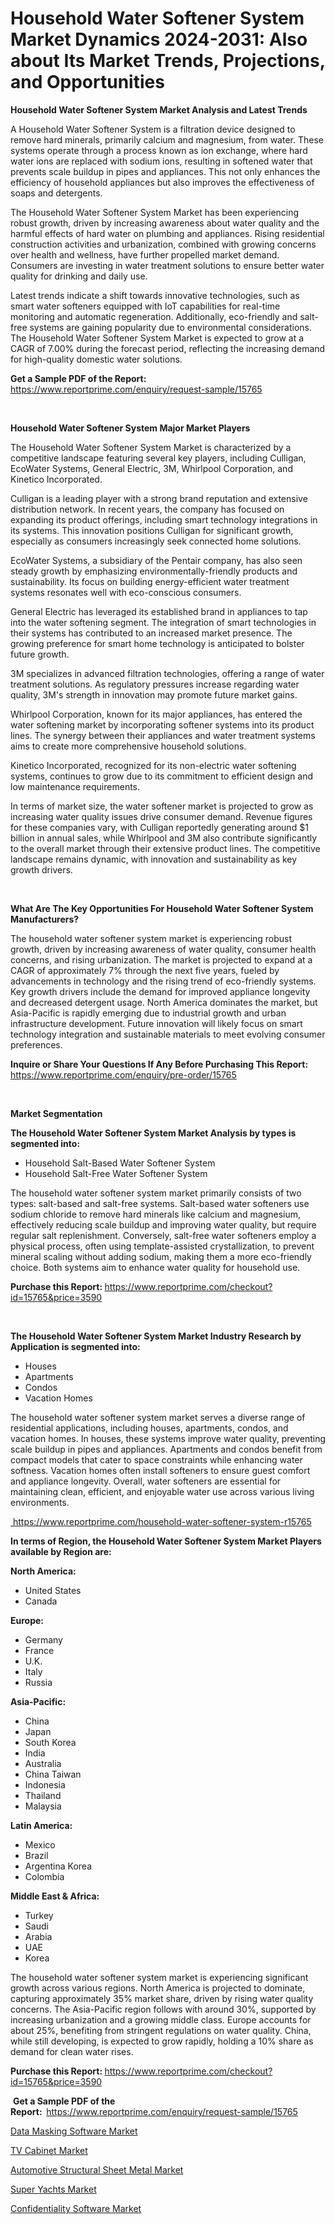 <p><h1>Household Water Softener System Market Dynamics 2024-2031: Also about Its Market Trends, Projections, and Opportunities</h1></p><p><strong>Household Water Softener System Market Analysis and Latest Trends</strong></p>
<p><p>A Household Water Softener System is a filtration device designed to remove hard minerals, primarily calcium and magnesium, from water. These systems operate through a process known as ion exchange, where hard water ions are replaced with sodium ions, resulting in softened water that prevents scale buildup in pipes and appliances. This not only enhances the efficiency of household appliances but also improves the effectiveness of soaps and detergents.</p><p>The Household Water Softener System Market has been experiencing robust growth, driven by increasing awareness about water quality and the harmful effects of hard water on plumbing and appliances. Rising residential construction activities and urbanization, combined with growing concerns over health and wellness, have further propelled market demand. Consumers are investing in water treatment solutions to ensure better water quality for drinking and daily use.</p><p>Latest trends indicate a shift towards innovative technologies, such as smart water softeners equipped with IoT capabilities for real-time monitoring and automatic regeneration. Additionally, eco-friendly and salt-free systems are gaining popularity due to environmental considerations. The Household Water Softener System Market is expected to grow at a CAGR of 7.00% during the forecast period, reflecting the increasing demand for high-quality domestic water solutions.</p></p>
<p><strong>Get a Sample PDF of the Report:&nbsp;</strong> <a href="https://www.reportprime.com/enquiry/request-sample/15765">https://www.reportprime.com/enquiry/request-sample/15765</a></p>
<p>&nbsp;</p>
<p><strong>Household Water Softener System Major Market Players</strong></p>
<p><p>The Household Water Softener System Market is characterized by a competitive landscape featuring several key players, including Culligan, EcoWater Systems, General Electric, 3M, Whirlpool Corporation, and Kinetico Incorporated. </p><p>Culligan is a leading player with a strong brand reputation and extensive distribution network. In recent years, the company has focused on expanding its product offerings, including smart technology integrations in its systems. This innovation positions Culligan for significant growth, especially as consumers increasingly seek connected home solutions. </p><p>EcoWater Systems, a subsidiary of the Pentair company, has also seen steady growth by emphasizing environmentally-friendly products and sustainability. Its focus on building energy-efficient water treatment systems resonates well with eco-conscious consumers.</p><p>General Electric has leveraged its established brand in appliances to tap into the water softening segment. The integration of smart technologies in their systems has contributed to an increased market presence. The growing preference for smart home technology is anticipated to bolster future growth.</p><p>3M specializes in advanced filtration technologies, offering a range of water treatment solutions. As regulatory pressures increase regarding water quality, 3M's strength in innovation may promote future market gains.</p><p>Whirlpool Corporation, known for its major appliances, has entered the water softening market by incorporating softener systems into its product lines. The synergy between their appliances and water treatment systems aims to create more comprehensive household solutions.</p><p>Kinetico Incorporated, recognized for its non-electric water softening systems, continues to grow due to its commitment to efficient design and low maintenance requirements. </p><p>In terms of market size, the water softener market is projected to grow as increasing water quality issues drive consumer demand. Revenue figures for these companies vary, with Culligan reportedly generating around $1 billion in annual sales, while Whirlpool and 3M also contribute significantly to the overall market through their extensive product lines. The competitive landscape remains dynamic, with innovation and sustainability as key growth drivers.</p></p>
<p>&nbsp;</p>
<p><strong>What Are The Key Opportunities For Household Water Softener System Manufacturers?</strong></p>
<p><p>The household water softener system market is experiencing robust growth, driven by increasing awareness of water quality, consumer health concerns, and rising urbanization. The market is projected to expand at a CAGR of approximately 7% through the next five years, fueled by advancements in technology and the rising trend of eco-friendly systems. Key growth drivers include the demand for improved appliance longevity and decreased detergent usage. North America dominates the market, but Asia-Pacific is rapidly emerging due to industrial growth and urban infrastructure development. Future innovation will likely focus on smart technology integration and sustainable materials to meet evolving consumer preferences.</p></p>
<p><strong>Inquire or Share Your Questions If Any Before Purchasing This Report:</strong> <a href="https://www.reportprime.com/enquiry/pre-order/15765">https://www.reportprime.com/enquiry/pre-order/15765</a></p>
<p>&nbsp;</p>
<p><strong>Market Segmentation</strong></p>
<p><strong>The Household Water Softener System Market Analysis by types is segmented into:</strong></p>
<p><ul><li>Household Salt-Based Water Softener System</li><li>Household Salt-Free Water Softener System</li></ul></p>
<p><p>The household water softener system market primarily consists of two types: salt-based and salt-free systems. Salt-based water softeners use sodium chloride to remove hard minerals like calcium and magnesium, effectively reducing scale buildup and improving water quality, but require regular salt replenishment. Conversely, salt-free water softeners employ a physical process, often using template-assisted crystallization, to prevent mineral scaling without adding sodium, making them a more eco-friendly choice. Both systems aim to enhance water quality for household use.</p></p>
<p><strong>Purchase this Report:&nbsp;</strong><a href="https://www.reportprime.com/checkout?id=15765&price=3590">https://www.reportprime.com/checkout?id=15765&price=3590</a></p>
<p>&nbsp;</p>
<p><strong>The Household Water Softener System Market Industry Research by Application is segmented into:</strong></p>
<p><ul><li>Houses</li><li>Apartments</li><li>Condos</li><li>Vacation Homes</li></ul></p>
<p><p>The household water softener system market serves a diverse range of residential applications, including houses, apartments, condos, and vacation homes. In houses, these systems improve water quality, preventing scale buildup in pipes and appliances. Apartments and condos benefit from compact models that cater to space constraints while enhancing water softness. Vacation homes often install softeners to ensure guest comfort and appliance longevity. Overall, water softeners are essential for maintaining clean, efficient, and enjoyable water use across various living environments.</p></p>
<p><a href="https://www.reportprime.com/household-water-softener-system-r15765">&nbsp;https://www.reportprime.com/household-water-softener-system-r15765</a></p>
<p><strong>In terms of Region, the Household Water Softener System Market Players available by Region are:</strong></p>
<p>
    <p> <strong> North America: </strong>
        <ul>
            <li>United States</li>
            <li>Canada</li>
        </ul>
        </p> 
    <p> <strong> Europe: </strong>
        <ul>
            <li>Germany</li>
            <li>France</li>
            <li>U.K.</li>
            <li>Italy</li>
            <li>Russia</li>
        </ul>
        </p> 
    <p> <strong> Asia-Pacific: </strong>
        <ul>
            <li>China</li>
            <li>Japan</li>
            <li>South Korea</li>
            <li>India</li>
            <li>Australia</li>
            <li>China Taiwan</li>
            <li>Indonesia</li>
            <li>Thailand</li>
            <li>Malaysia</li>
        </ul>
        </p> 
    <p> <strong> Latin America: </strong>
        <ul>
            <li>Mexico</li>
            <li>Brazil</li>
            <li>Argentina Korea</li>
            <li>Colombia</li>
        </ul>
        </p> 
    <p> <strong> Middle East & Africa: </strong>
        <ul>
            <li>Turkey</li>
            <li>Saudi</li>
            <li>Arabia</li>
            <li>UAE</li>
            <li>Korea</li>
        </ul>
    </p>
    </p>
<p><p>The household water softener system market is experiencing significant growth across various regions. North America is projected to dominate, capturing approximately 35% market share, driven by rising water quality concerns. The Asia-Pacific region follows with around 30%, supported by increasing urbanization and a growing middle class. Europe accounts for about 25%, benefiting from stringent regulations on water quality. China, while still developing, is expected to grow rapidly, holding a 10% share as demand for clean water rises.</p></p>
<p><strong>Purchase this Report: </strong><a href="https://www.reportprime.com/checkout?id=15765&price=3590">https://www.reportprime.com/checkout?id=15765&price=3590</a></p>
<p>&nbsp;<strong>Get a Sample PDF of the Report:&nbsp;&nbsp;</strong><a href="https://www.reportprime.com/enquiry/request-sample/15765">https://www.reportprime.com/enquiry/request-sample/15765</a></p>
<p><strong></strong></p>
<p><p><a href="https://www.linkedin.com/pulse/driving-market-forces-data-masking-software-trends-future-v1y4f?trackingId=agZmYg2QSJ6LViCX143jpg%3D%3D">Data Masking Software Market</a></p><p><a href="https://medium.com/@yvonnecrona2023/the-comprehensive-tv-cabinet-market-research-report-is-essential-for-understanding-current-2285fcc6d96b">TV Cabinet Market</a></p><p><a href="https://medium.com/@jordymiller63/the-automotive-structural-sheet-metal-market-has-witnessed-significant-growth-in-recent-years-89f55c25aba5">Automotive Structural Sheet Metal Market</a></p><p><a href="https://issuu.com/reportprime-2/docs/super-yachts-market-size-2030.pptx_94a03279e61c99">Super Yachts Market</a></p><p><a href="https://www.linkedin.com/pulse/insights-confidentiality-software-industry-market-financial-agolf?trackingId=DqQYo2%2BzQAK0NgClhW%2Bnjw%3D%3D">Confidentiality Software Market</a></p></p>